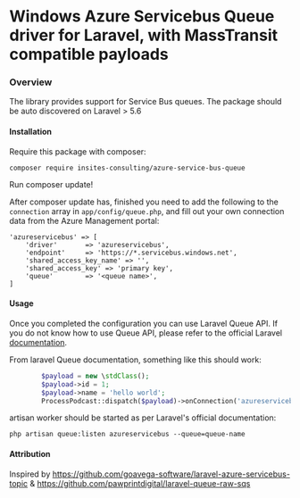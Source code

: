 Windows Azure Servicebus Queue driver for Laravel, with MassTransit compatible payloads
=======================================================================================
### Overview
The library provides support for Service Bus queues. The package should be auto discovered on Laravel > 5.6

#### Installation

Require this package with composer:

	composer require insites-consulting/azure-service-bus-queue

Run composer update!

After composer update has, finished you need to add the following to the `connection` array in `app/config/queue.php`, and fill out your own connection data from the Azure Management portal:

	'azureservicebus' => [
        'driver'       => 'azureservicebus',
        'endpoint'     => 'https://*.servicebus.windows.net',
        'shared_access_key_name' => '',
        'shared_access_key' => 'primary key',
        'queue'        => '<queue name>',
    ]

#### Usage
Once you completed the configuration you can use Laravel Queue API. If you do not know how to use Queue API, please refer to the official Laravel [documentation](http://laravel.com/docs/queues).

From laravel Queue documentation, something like this should work:
```php
        $payload = new \stdClass();
        $payload->id = 1;
        $payload->name = 'hello world';
        ProcessPodcast::dispatch($payload)->onConnection('azureservicebus')->onQueue('queue-name');
```
artisan worker should be started as per Laravel's official documentation:

```shell
php artisan queue:listen azureservicebus --queue=queue-name
```


#### Attribution
Inspired by https://github.com/goavega-software/laravel-azure-servicebus-topic & https://github.com/pawprintdigital/laravel-queue-raw-sqs
